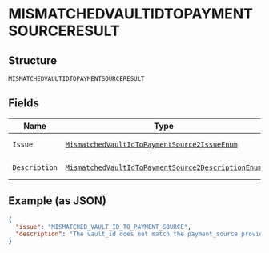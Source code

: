 
# MISMATCHEDVAULTIDTOPAYMENTSOURCERESULT

## Structure

`MISMATCHEDVAULTIDTOPAYMENTSOURCERESULT`

## Fields

| Name | Type | Tags | Description | Getter | Setter |
|  --- | --- | --- | --- | --- | --- |
| `Issue` | [`MismatchedVaultIdToPaymentSource2IssueEnum`](../../doc/models/mismatched-vault-id-to-payment-source-2-issue-enum.md) | Optional | - | MismatchedVaultIdToPaymentSource2IssueEnum getIssue() | setIssue(MismatchedVaultIdToPaymentSource2IssueEnum issue) |
| `Description` | [`MismatchedVaultIdToPaymentSource2DescriptionEnum`](../../doc/models/mismatched-vault-id-to-payment-source-2-description-enum.md) | Optional | - | MismatchedVaultIdToPaymentSource2DescriptionEnum getDescription() | setDescription(MismatchedVaultIdToPaymentSource2DescriptionEnum description) |

## Example (as JSON)

```json
{
  "issue": "MISMATCHED_VAULT_ID_TO_PAYMENT_SOURCE",
  "description": "The vault_id does not match the payment_source provided. Please verify that the vault_id token used refers to the matching payment_source and try again. For example, a PayPal token cannot be passed in the vault_id field in the payment_source.card object."
}
```

